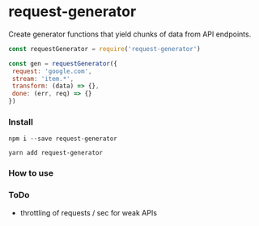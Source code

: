 # request-generator
Create generator functions that yield chunks of data from API endpoints.

```js
const requestGenerator = require('request-generator')

const gen = requestGenerator({
 request: 'google.com', 
 stream: 'item.*', 
 transform: (data) => {}, 
 done: (err, req) => {}
})

```

### Install

```
npm i --save request-generator

yarn add request-generator
```

### How to use

### ToDo

- throttling of requests / sec for weak APIs
